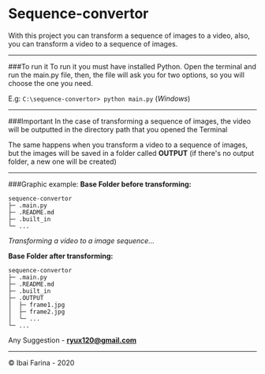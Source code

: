 # Sequence-convertor
With this project you can transform a sequence of images to a video, also, you 
can transform a video to a sequence of images. 

---

###To run it
To run it you must have installed Python. 
Open the terminal and run the main.py file, then, the file 
will ask you for two options, so you will choose the one you need.

E.g: 
`C:\sequence-convertor> python main.py` (_Windows_)

---

###Important
In the case of transforming a sequence of images, the video will be outputted
in the directory path that you opened the Terminal 


The same happens when you transform a video to a sequence of images, but the images 
will be saved in a folder called **OUTPUT** (if there's no output folder, 
a new one will be created)

---

###Graphic example:
**Base Folder before transforming:**
```
sequence-convertor
├─ .main.py
├─ .README.md
├─ .built_in
└─ ...
```
_Transforming a video to a image sequence..._

**Base Folder after transforming:**
```
sequence-convertor
├─ .main.py
├─ .README.md
├─ .built_in
├─ .OUTPUT
│  ├─ frame1.jpg
│  ├─ frame2.jpg
│  └─ ...
└─ ...
```

Any Suggestion - **ryux120@gmail.com**

---
© Ibai Farina - 2020
